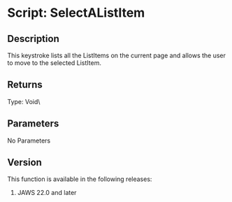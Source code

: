 # Script: SelectAListItem

## Description

This keystroke lists all the ListItems on the current page and allows
the user to move to the selected ListItem.

## Returns

Type: Void\

## Parameters

No Parameters

## Version

This function is available in the following releases:

1.  JAWS 22.0 and later
